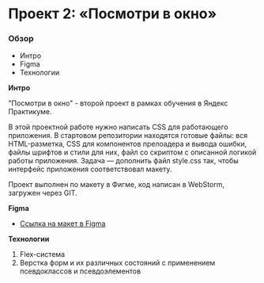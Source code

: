 # Проект 2: «Посмотри в окно»

### Обзор
* Интро
* Figma
* Технологии

**Интро**

"Посмотри в окно" - второй проект в рамках обучения в Яндекс Практикуме.

В этой проектной работе нужно написать CSS для работающего приложения. В стартовом репозитории находятся готовые файлы: вся HTML-разметка, CSS для компонентов прелоадера и вывода ошибки, файлы шрифтов и стили для них, файл со скриптом с описанной логикой работы приложения. Задача — дополнить файл style.css так, чтобы интерфейс приложения соответствовал макету.

Проект выполнен по макету в Фигме, код написан в WebStorm, загружен через GIT.

**Figma**

* [Ссылка на макет в Figma](https://www.figma.com/file/QHcvX1RsUI89CulRB7HLk6/%234-Посмотри-в-окно?node-id=0%3A1&t=tJOMMSaw5EIu481X-1)

**Технологии**

1. Flex-система
2. Верстка форм и их различных состояний с применением псевдоклассов и псевдоэлементов